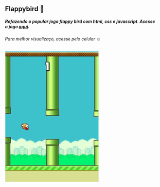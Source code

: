## Flappybird :baby_chick: 
##### Refazendo o popular jogo flappy bird com html, css e javascript. Acesse o jogo [aqui](https://thiagofrancisquete.github.io/flappybird/).
###### Para melhor visualizaço, acesse pelo celular :relaxed:
![flappybird](https://github.com/francisquete/flappybird/blob/master/flappybird.jpeg)
